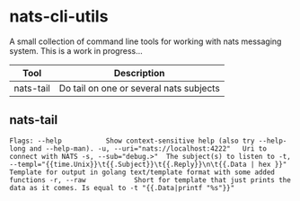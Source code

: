 # nats-cli-utils
A small collection of command line tools for working with nats messaging system.
This is a work in progress...

Tool        | Description
----        | -----------
nats-tail   | Do tail on one or several nats subjects


nats-tail
---------
`
Flags:
      --help           Show context-sensitive help (also try --help-long and --help-man).
  -u, --uri="nats://localhost:4222"  
                       Uri to connect with NATS
  -s, --sub="debug.>"  The subject(s) to listen to
  -t, --templ="{{time.Unix}}\t{{.Subject}}\t{{.Reply}}\n\t{{.Data | hex }}"  
                       Template for output in golang text/template format with some added functions
  -r, --raw            Short for template that just prints the data as it comes. Is equal to -t "{{.Data|printf "%s"}}"
`
